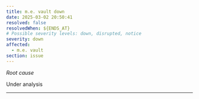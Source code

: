 ```yaml
---
title: m.e. vault down
date: 2025-03-02 20:50:41
resolved: false
resolvedWhen: ${ENDS_AT}
# Possible severity levels: down, disrupted, notice
severity: down
affected:
  - m.e. vault
section: issue
---
```


*Root cause*

Under analysis

---


